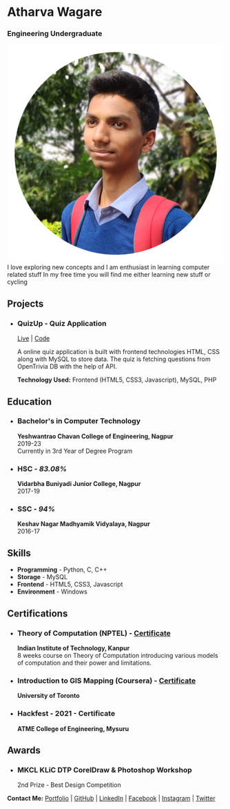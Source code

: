 # Atharva Wagare
### Engineering Undergraduate
![Display_Pic](./assets/circ.png)<br>
I love exploring new concepts and I am enthusiast in learning computer related stuff In my free time you will find me either learning new stuff or cycling

## Projects

- ### QuizUp - Quiz Application
  [Live](https://atharvawagare.github.io/quiz-app/) | [Code](https://github.com/atharvawagare/quiz-app)
  
  A online quiz application is built with frontend technologies HTML, CSS along with MySQL to store data. The quiz is fetching questions from OpenTrivia DB with the help of API.

  **Technology Used:** Frontend (HTML5, CSS3, Javascript), MySQL, PHP 


## Education

- ### Bachelor's in Computer Technology
  **Yeshwantrao Chavan College of Engineering, Nagpur**<br>
  2019-23<br>
  Currently in 3rd Year of Degree Program<br>
  
- ### HSC - *83.08%*
  **Vidarbha Buniyadi Junior College, Nagpur**<br>
  2017-19<br>
  
- ### SSC - *94%*
  **Keshav Nagar Madhyamik Vidyalaya, Nagpur**<br>
  2016-17<br>
  
## Skills
- **Programming** - Python, C, C++
- **Storage** - MySQL
- **Frontend** - HTML5, CSS3, Javascript
- **Environment** - Windows

## Certifications

- ### Theory of Computation (NPTEL) - [Certificate](https://nptel.ac.in/noc/Ecertificate/?q=NPTEL21CS83S2398095903012160)
  **Indian Institute of Technology, Kanpur**<br>
  8 weeks course on Theory of Computation introducing various models of computation and their power and limitations.
  
- ### Introduction to GIS Mapping (Coursera) - [Certificate](https://www.coursera.org/verify/35VHZJDEQYPR)
   **University of Toronto**
   
- ### Hackfest - 2021 - Certificate
  **ATME College of Engineering, Mysuru**
  
## Awards

- ### MKCL KLiC DTP CorelDraw & Photoshop Workshop
  2nd Prize - Best Design Competition
  
  
 <b>Contact Me:</b>
 [Portfolio](https://atharvawagare.github.io) | [GitHub](https://github.com/atharvawagare) | [LinkedIn](https://linkedin.com/in/atharvawagare) | [Facebook](https://facebook.com/atharvawagare) | [Instagram](https://instagram.com/atharvawagare) | [Twitter](https://twitter.com/atharvawagare)
